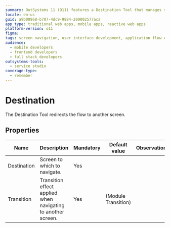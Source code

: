 ```yaml
---
summary: OutSystems 11 (O11) features a Destination Tool that manages screen navigation and transition effects.
locale: en-us
guid: a9b00968-b707-4dc9-9884-209002577aca
app_type: traditional web apps, mobile apps, reactive web apps
platform-version: o11
figma:
tags: screen navigation, user interface development, application flow control, transition effects, outsystems platform
audience:
  - mobile developers
  - frontend developers
  - full stack developers
outsystems-tools:
  - service studio
coverage-type:
  - remember
---
```


# Destination

The Destination Tool redirects the flow to another screen.

## Properties

<table markdown="1">
<thead>
<tr>
<th>Name</th>
<th>Description</th>
<th>Mandatory</th>
<th>Default value</th>
<th>Observations</th>
</tr>
</thead>
<tbody>
<tr>
<td title="Destination">Destination</td>
<td>Screen to which to navigate.</td>
<td>Yes</td>
<td></td>
<td></td>
</tr>
<tr>
<td title="Transition">Transition</td>
<td>Transition effect applied when navigating to another screen.</td>
<td>Yes</td>
<td>(Module Transition)</td>
<td></td>
</tr>
</tbody>
</table>

